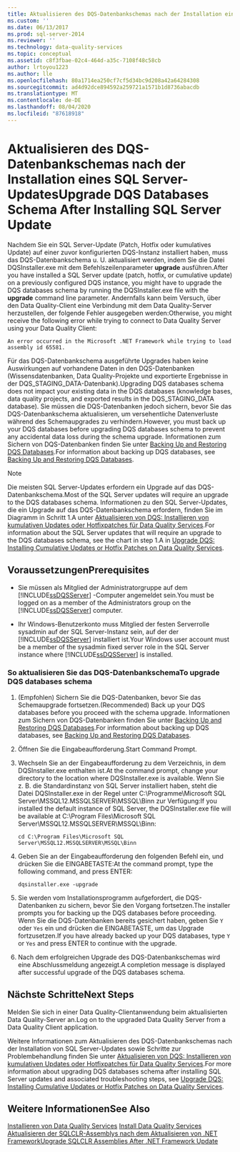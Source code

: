 ```yaml
---
title: Aktualisieren des DQS-Datenbankschemas nach der Installation eines SQL Server-Updates | Microsoft-Dokumentation
ms.custom: ''
ms.date: 06/13/2017
ms.prod: sql-server-2014
ms.reviewer: ''
ms.technology: data-quality-services
ms.topic: conceptual
ms.assetid: c8f3fbae-02c4-464d-a35c-7108f48c58cb
author: lrtoyou1223
ms.author: lle
ms.openlocfilehash: 80a1714ea250cf7cf5d34bc9d208a42a64284308
ms.sourcegitcommit: ad4d92dce894592a259721a1571b1d8736abacdb
ms.translationtype: MT
ms.contentlocale: de-DE
ms.lasthandoff: 08/04/2020
ms.locfileid: "87618918"
---
```

# <a name="upgrade-dqs-databases-schema-after-installing-sql-server-update"></a><span data-ttu-id="fd6a3-102">Aktualisieren des DQS-Datenbankschemas nach der Installation eines SQL Server-Updates</span><span class="sxs-lookup"><span data-stu-id="fd6a3-102">Upgrade DQS Databases Schema After Installing SQL Server Update</span></span>
  <span data-ttu-id="fd6a3-103">Nachdem Sie ein SQL Server-Update (Patch, Hotfix oder kumulatives Update) auf einer zuvor konfigurierten DQS-Instanz installiert haben, muss das DQS-Datenbankschema u. U. aktualisiert werden, indem Sie die Datei DQSInstaller.exe mit dem Befehlszeilenparameter **upgrade** ausführen.</span><span class="sxs-lookup"><span data-stu-id="fd6a3-103">After you have installed a SQL Server update (patch, hotfix, or cumulative update) on a previously configured DQS instance, you might have to upgrade the DQS databases schema by running the DQSInstaller.exe file with the **upgrade** command line parameter.</span></span> <span data-ttu-id="fd6a3-104">Andernfalls kann beim Versuch, über den Data Quality-Client eine Verbindung mit dem Data Quality-Server herzustellen, der folgende Fehler ausgegeben werden:</span><span class="sxs-lookup"><span data-stu-id="fd6a3-104">Otherwise, you might receive the following error while trying to connect to Data Quality Server using your Data Quality Client:</span></span>  
  
```  
An error occurred in the Microsoft .NET Framework while trying to load assembly id 65581.  
```  
  
 <span data-ttu-id="fd6a3-105">Für das DQS-Datenbankschema ausgeführte Upgrades haben keine Auswirkungen auf vorhandene Daten in den DQS-Datenbanken (Wissensdatenbanken, Data Quality-Projekte und exportierte Ergebnisse in der DQS_STAGING_DATA-Datenbank).</span><span class="sxs-lookup"><span data-stu-id="fd6a3-105">Upgrading DQS databases schema does not impact your existing data in the DQS databases (knowledge bases, data quality projects, and exported results in the DQS_STAGING_DATA database).</span></span> <span data-ttu-id="fd6a3-106">Sie müssen die DQS-Datenbanken jedoch sichern, bevor Sie das DQS-Datenbankschema aktualisieren, um versehentliche Datenverluste während des Schemaupgrades zu verhindern.</span><span class="sxs-lookup"><span data-stu-id="fd6a3-106">However, you must back up your DQS databases before upgrading DQS databases schema to prevent any accidental data loss during the schema upgrade.</span></span> <span data-ttu-id="fd6a3-107">Informationen zum Sichern von DQS-Datenbanken finden Sie unter [Backing Up and Restoring DQS Databases](../backing-up-and-restoring-dqs-databases.md).</span><span class="sxs-lookup"><span data-stu-id="fd6a3-107">For information about backing up DQS databases, see [Backing Up and Restoring DQS Databases](../backing-up-and-restoring-dqs-databases.md).</span></span>  
  
> [!NOTE]  
>  <span data-ttu-id="fd6a3-108">Die meisten SQL Server-Updates erfordern ein Upgrade auf das DQS-Datenbankschema.</span><span class="sxs-lookup"><span data-stu-id="fd6a3-108">Most of the SQL Server updates will require an upgrade to the DQS databases schema.</span></span> <span data-ttu-id="fd6a3-109">Informationen zu den SQL Server-Updates, die ein Upgrade auf das DQS-Datenbankschema erfordern, finden Sie im Diagramm in Schritt 1.A unter [Aktualisieren von DQS: Installieren von kumulativen Updates oder Hotfixpatches für Data Quality Services](https://go.microsoft.com/fwlink/?LinkID=251565).</span><span class="sxs-lookup"><span data-stu-id="fd6a3-109">For information about the SQL Server updates that will require an upgrade to the DQS databases schema, see the chart in step 1.A in [Upgrade DQS: Installing Cumulative Updates or Hotfix Patches on Data Quality Services](https://go.microsoft.com/fwlink/?LinkID=251565).</span></span>  
  
## <a name="prerequisites"></a><span data-ttu-id="fd6a3-110">Voraussetzungen</span><span class="sxs-lookup"><span data-stu-id="fd6a3-110">Prerequisites</span></span>  
  
-   <span data-ttu-id="fd6a3-111">Sie müssen als Mitglied der Administratorgruppe auf dem [!INCLUDE[ssDQSServer](../../includes/ssdqsserver-md.md)] -Computer angemeldet sein.</span><span class="sxs-lookup"><span data-stu-id="fd6a3-111">You must be logged on as a member of the Administrators group on the [!INCLUDE[ssDQSServer](../../includes/ssdqsserver-md.md)] computer.</span></span>  
  
-   <span data-ttu-id="fd6a3-112">Ihr Windows-Benutzerkonto muss Mitglied der festen Serverrolle sysadmin auf der SQL Server-Instanz sein, auf der der [!INCLUDE[ssDQSServer](../../includes/ssdqsserver-md.md)] installiert ist.</span><span class="sxs-lookup"><span data-stu-id="fd6a3-112">Your Windows user account must be a member of the sysadmin fixed server role in the SQL Server instance where [!INCLUDE[ssDQSServer](../../includes/ssdqsserver-md.md)] is installed.</span></span>  
  
### <a name="to-upgrade-dqs-databases-schema"></a><span data-ttu-id="fd6a3-113">So aktualisieren Sie das DQS-Datenbankschema</span><span class="sxs-lookup"><span data-stu-id="fd6a3-113">To upgrade DQS databases schema</span></span>  
  
1.  <span data-ttu-id="fd6a3-114">(Empfohlen) Sichern Sie die DQS-Datenbanken, bevor Sie das Schemaupgrade fortsetzen.</span><span class="sxs-lookup"><span data-stu-id="fd6a3-114">(Recommended) Back up your DQS databases before you proceed with the schema upgrade.</span></span> <span data-ttu-id="fd6a3-115">Informationen zum Sichern von DQS-Datenbanken finden Sie unter [Backing Up and Restoring DQS Databases](../backing-up-and-restoring-dqs-databases.md).</span><span class="sxs-lookup"><span data-stu-id="fd6a3-115">For information about backing up DQS databases, see [Backing Up and Restoring DQS Databases](../backing-up-and-restoring-dqs-databases.md).</span></span>  
  
2.  <span data-ttu-id="fd6a3-116">Öffnen Sie die Eingabeaufforderung.</span><span class="sxs-lookup"><span data-stu-id="fd6a3-116">Start Command Prompt.</span></span>  
  
3.  <span data-ttu-id="fd6a3-117">Wechseln Sie an der Eingabeaufforderung zu dem Verzeichnis, in dem DQSInstaller.exe enthalten ist.</span><span class="sxs-lookup"><span data-stu-id="fd6a3-117">At the command prompt, change your directory to the location where DQSInstaller.exe is available.</span></span> <span data-ttu-id="fd6a3-118">Wenn Sie z. B. die Standardinstanz von SQL Server installiert haben, steht die Datei DQSInstaller.exe in der Regel unter C:\Programme\Microsoft SQL Server\MSSQL12.MSSQLSERVER\MSSQL\Binn zur Verfügung:</span><span class="sxs-lookup"><span data-stu-id="fd6a3-118">If you installed the default instance of SQL Server, the DQSInstaller.exe file will be available at C:\Program Files\Microsoft SQL Server\MSSQL12.MSSQLSERVER\MSSQL\Binn:</span></span>  
  
    ```  
    cd C:\Program Files\Microsoft SQL Server\MSSQL12.MSSQLSERVER\MSSQL\Binn  
    ```  
  
4.  <span data-ttu-id="fd6a3-119">Geben Sie an der Eingabeaufforderung den folgenden Befehl ein, und drücken Sie die EINGABETASTE:</span><span class="sxs-lookup"><span data-stu-id="fd6a3-119">At the command prompt, type the following command, and press ENTER:</span></span>  
  
    ```  
    dqsinstaller.exe -upgrade  
    ```  
  
5.  <span data-ttu-id="fd6a3-120">Sie werden vom Installationsprogramm aufgefordert, die DQS-Datenbanken zu sichern, bevor Sie den Vorgang fortsetzen.</span><span class="sxs-lookup"><span data-stu-id="fd6a3-120">The installer prompts you for backing up the DQS databases before proceeding.</span></span> <span data-ttu-id="fd6a3-121">Wenn Sie die DQS-Datenbanken bereits gesichert haben, geben Sie `Y` oder `Yes` ein und drücken die EINGABETASTE, um das Upgrade fortzusetzen.</span><span class="sxs-lookup"><span data-stu-id="fd6a3-121">If you have already backed up your DQS databases, type `Y` or `Yes` and press ENTER to continue with the upgrade.</span></span>  
  
6.  <span data-ttu-id="fd6a3-122">Nach dem erfolgreichen Upgrade des DQS-Datenbankschemas wird eine Abschlussmeldung angezeigt.</span><span class="sxs-lookup"><span data-stu-id="fd6a3-122">A completion message is displayed after successful upgrade of the DQS databases schema.</span></span>  
  
## <a name="next-steps"></a><span data-ttu-id="fd6a3-123">Nächste Schritte</span><span class="sxs-lookup"><span data-stu-id="fd6a3-123">Next Steps</span></span>  
 <span data-ttu-id="fd6a3-124">Melden Sie sich in einer Data Quality-Clientanwendung beim aktualisierten Data Quality-Server an.</span><span class="sxs-lookup"><span data-stu-id="fd6a3-124">Log on to the upgraded Data Quality Server from a Data Quality Client application.</span></span>  
  
 <span data-ttu-id="fd6a3-125">Weitere Informationen zum Aktualisieren des DQS-Datenbankschemas nach der Installation von SQL Server-Updates sowie Schritte zur Problembehandlung finden Sie unter [Aktualisieren von DQS: Installieren von kumulativen Updates oder Hotfixpatches für Data Quality Services](https://go.microsoft.com/fwlink/?LinkID=251565).</span><span class="sxs-lookup"><span data-stu-id="fd6a3-125">For more information about upgrading DQS databases schema after installing SQL Server updates and associated troubleshooting steps, see [Upgrade DQS: Installing Cumulative Updates or Hotfix Patches on Data Quality Services](https://go.microsoft.com/fwlink/?LinkID=251565).</span></span>  
  
## <a name="see-also"></a><span data-ttu-id="fd6a3-126">Weitere Informationen</span><span class="sxs-lookup"><span data-stu-id="fd6a3-126">See Also</span></span>  
 <span data-ttu-id="fd6a3-127">[Installieren von Data Quality Services](install-data-quality-services.md) </span><span class="sxs-lookup"><span data-stu-id="fd6a3-127">[Install Data Quality Services](install-data-quality-services.md) </span></span>  
 [<span data-ttu-id="fd6a3-128">Aktualisieren der SQLCLR-Assemblys nach dem Aktualisieren von .NET Framework</span><span class="sxs-lookup"><span data-stu-id="fd6a3-128">Upgrade SQLCLR Assemblies After .NET Framework Update</span></span>](upgrade-sqlclr-assemblies-after-net-framework-update.md)  
  
  
